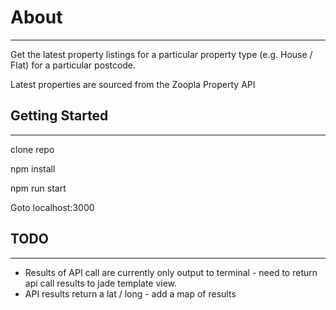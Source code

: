 # About #
---------

Get the latest property listings for a particular property type (e.g. House / Flat) for a particular postcode.

Latest properties are sourced from the Zoopla Property API

## Getting Started ##
---------------------

clone repo

npm install

npm run start

Goto localhost:3000

## TODO ##
----------

* Results of API call are currently only output to terminal - need to return api call results to jade template view.
* API results return a lat / long - add a map of results
